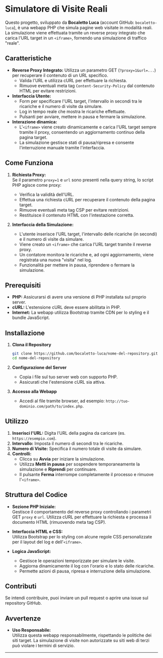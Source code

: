 # Simulatore di Visite Reali

Questo progetto, sviluppato da **Bocaletto Luca** (account GitHub: `bocaletto-luca`), è una webapp PHP che simula pagine web visitate in modalità reali. La simulazione viene effettuata tramite un reverse proxy integrato che carica l'URL target in un `<iframe>`, fornendo una simulazione di traffico "reale".

## Caratteristiche

- **Reverse Proxy Integrato:** Utilizza un parametro GET (`?proxy=1&url=...`) per recuperare il contenuto di un URL specifico.  
  - Valida l'URL e utilizza cURL per effettuare la richiesta.
  - Rimuove eventuali meta tag `Content-Security-Policy` dal contenuto HTML per evitare restrizioni.
- **Interfaccia Utente:** 
  - Form per specificare l'URL target, l'intervallo in secondi tra le ricariche e il numero di visite da simulare.
  - Log in tempo reale che mostra le ricariche effettuate.
  - Pulsanti per avviare, mettere in pausa e fermare la simulazione.
- **Interazione dinamica:**  
  - L'`<iframe>` viene creato dinamicamente e carica l'URL target sempre tramite il proxy, consentendo un aggiornamento continuo della pagina target.
  - La simulazione gestisce stati di pausa/ripresa e consente l'interruzione manuale tramite l'interfaccia.

## Come Funziona

1. **Richiesta Proxy:**  
   Se il parametro `proxy=1` e `url` sono presenti nella query string, lo script PHP agisce come proxy:
   - Verifica la validità dell'URL.
   - Effettua una richiesta cURL per recuperare il contenuto della pagina target.
   - Rimuove eventuali meta tag CSP per evitare restrizioni.
   - Restituisce il contenuto HTML con l'intestazione corretta.

2. **Interfaccia della Simulazione:**  
   - L'utente inserisce l'URL target, l'intervallo delle ricariche (in secondi) e il numero di visite da simulare.
   - Viene creato un `<iframe>` che carica l'URL target tramite il reverse proxy.
   - Un contatore monitora le ricariche e, ad ogni aggiornamento, viene registrata una nuova "visita" nel log.
   - Funzionalità per mettere in pausa, riprendere o fermare la simulazione.

## Prerequisiti

- **PHP:** Assicurarsi di avere una versione di PHP installata sul proprio server.
- **cURL:** L'estensione cURL deve essere abilitata in PHP.
- **Internet:** La webapp utilizza Bootstrap tramite CDN per lo styling e il bundle JavaScript.

## Installazione

1. **Clona il Repository**

   ```bash
   git clone https://github.com/bocaletto-luca/nome-del-repository.git
   cd nome-del-repository
   ```

2. **Configurazione del Server**

   - Copia i file sul tuo server web con supporto PHP.
   - Assicurati che l'estensione cURL sia attiva.

3. **Accesso alla Webapp**

   - Accedi al file tramite browser, ad esempio: `http://tuo-dominio.com/path/to/index.php`.

## Utilizzo

1. **Inserisci l'URL:** Digita l’URL della pagina da caricare (es. `https://esempio.com`).
2. **Intervallo:** Imposta il numero di secondi tra le ricariche.
3. **Numero di Visite:** Specifica il numero totale di visite da simulare.
4. **Controlli:**  
   - Clicca su **Avvia** per iniziare la simulazione.
   - Utilizza **Metti in pausa** per sospendere temporaneamente la simulazione e **Riprendi** per continuare.
   - Il pulsante **Ferma** interrompe completamente il processo e rimuove l'`<iframe>`.

## Struttura del Codice

- **Sezione PHP Iniziale:**  
  Gestisce il comportamento del reverse proxy controllando i parametri GET `proxy` e `url`. Utilizza cURL per effettuare la richiesta e processa il documento HTML (rimuovendo meta tag CSP).

- **Interfaccia HTML e CSS:**  
  Utilizza Bootstrap per lo styling con alcune regole CSS personalizzate per il layout del log e dell'`<iframe>`.

- **Logica JavaScript:**  
  - Gestisce le operazioni temporizzate per simulare le visite.
  - Aggiorna dinamicamente il log con l'orario e lo stato delle ricariche.
  - Permette azioni di pausa, ripresa e interruzione della simulazione.

## Contributi

Se intendi contribuire, puoi inviare un pull request o aprire una issue sul repository GitHub.

## Avvertenze

- **Uso Responsabile:**  
  Utilizza questa webapp responsabilmente, rispettando le politiche dei siti target. La simulazione di visite non autorizzate su siti web di terzi può violare i termini di servizio.

---
